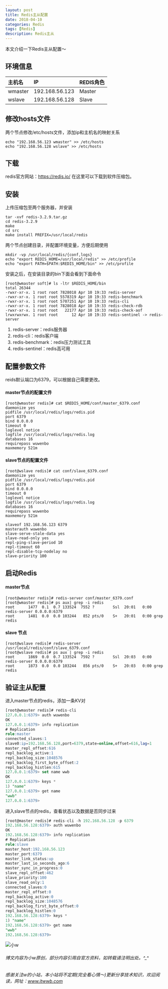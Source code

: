 ```yaml
---
layout: post
title: Redis主从配置
date: 2018-04-10
categories: Redis
tags: [Redis]
description: Redis主从
---
```


本文介绍一下Redis主从配置～

## 环境信息

主机名| IP| REDIS角色 
:--------|:-----|:---------
wmaster|192.168.56.123 |Master    
wslave|192.168.56.128 |Slave

## 修改hosts文件

两个节点修改\/etc\/hosts文件，添加ip和主机名的映射关系

```shell
echo "192.168.56.123 wmaster" >> /etc/hosts
echo "192.168.56.128 wslave" >> /etc/hosts
```

## 下载

redis官方网站：https://redis.io/  在这里可以下载到软件压缩包。


## 安装

上传压缩包至两个服务器，并安装

```shell
tar -xvf redis-3.2.9.tar.gz
cd redis-3.2.9
make
cd src
make install PREFIX=/usr/local/redis
```

两个节点创建目录，并配置环境变量，方便后期使用

```shell
mkdir -vp /usr/local/redis/{conf,logs}
echo "export REDIS_HOME=/usr/local/redis" >> /etc/profile
echo "export PATH=$PATH:$REDIS_HOME/bin" >> /etc/profile
```

安装之后，在安装目录的bin下面会看到下面命令

```shell
[root@wmaster soft]# ls -ltr $REDIS_HOME/bin
total 26344
-rwxr-xr-x. 1 root root 7828018 Apr 10 19:33 redis-server
-rwxr-xr-x. 1 root root 5578319 Apr 10 19:33 redis-benchmark
-rwxr-xr-x. 1 root root 5707251 Apr 10 19:33 redis-cli
-rwxr-xr-x. 1 root root 7828018 Apr 10 19:33 redis-check-rdb
-rwxr-xr-x. 1 root root   22177 Apr 10 19:33 redis-check-aof
lrwxrwxrwx. 1 root root      12 Apr 10 19:33 redis-sentinel -> redis-server
```

1. redis-server：redis服务器
2. redis-cli：redis客户端
3. redis-benchmark：redis压力测试工具
4. redis-sentinel：redis高可用


## 配置参数文件

reids默认端口为6379，可以根据自己需要更改。

####  master节点的配置文件

```shell
[root@wmaster redis]# cat $REDIS_HOME/conf/master_6379.conf
daemonize yes
pidfile /usr/local/redis/logs/redis.pid
port 6379
bind 0.0.0.0
timeout 0
loglevel notice
logfile /usr/local/redis/logs/redis.log
databases 16
requirepass wuwenbo
maxmemory 521m
```

#### slave节点的配置文件

```shell
[root@wslave redis]# cat conf/slave_6379.conf 
daemonize yes
pidfile /usr/local/redis/logs/redis.pid
port 6379
bind 0.0.0.0
timeout 0
loglevel notice
logfile /usr/local/redis/logs/redis.log
databases 16
requirepass wuwenbo
maxmemory 521m

slaveof 192.168.56.123 6379
masterauth wuwenbo
slave-serve-stale-data yes
slave-read-only yes
repl-ping-slave-period 10
repl-timeout 60
repl-disable-tcp-nodelay no
slave-priority 100
```

## 启动Redis

#### master节点

```shell
[root@wmaster redis]# redis-server conf/master_6379.conf 
[root@wmaster redis]# ps aux| grep -i redis
root      1477  0.1  0.7 133524  7552 ?        Ssl  20:01   0:00 redis-server 0.0.0.0:6379         
root      1481  0.0  0.0 103244   852 pts/0    S+   20:01   0:00 grep redis
```

#### slave 节点

```shell
[root@wslave redis]# redis-server /usr/local/redis/conf/slave_6379.conf 
[root@wslave redis]# ps aux | grep -i redis
root      1869  0.0  0.7 133524  7592 ?        Ssl  20:03   0:00 redis-server 0.0.0.0:6379                         
root      1873  0.0  0.0 103244   856 pts/0    S+   20:03   0:00 grep redis
```

## 验证主从配置

进入master节点的redis，添加一条KV对

```sql
[root@wmaster redis]# redis-cli
127.0.0.1:6379> auth wuwenbo
OK
127.0.0.1:6379> info replication
# Replication
role:master
connected_slaves:1
slave0:ip=192.168.56.128,port=6379,state=online,offset=616,lag=1
master_repl_offset:616
repl_backlog_active:1
repl_backlog_size:1048576
repl_backlog_first_byte_offset:2
repl_backlog_histlen:615
127.0.0.1:6379> set name wwb
OK
127.0.0.1:6379> keys *
1) "name"
127.0.0.1:6379> get name
"wwb"
127.0.0.1:6379> 
```

进入slave节点的redis，查看状态以及数据是否同步过来

```sql
[root@master redis]# redis-cli -h 192.168.56.128 -p 6379
192.168.56.128:6379> auth wuwenbo
OK
192.168.56.128:6379> info replication
# Replication
role:slave
master_host:192.168.56.123
master_port:6379
master_link_status:up
master_last_io_seconds_ago:6
master_sync_in_progress:0
slave_repl_offset:462
slave_priority:100
slave_read_only:1
connected_slaves:0
master_repl_offset:0
repl_backlog_active:0
repl_backlog_size:1048576
repl_backlog_first_byte_offset:0
repl_backlog_histlen:0
192.168.56.128:6379> keys *
1) "name"
192.168.56.128:6379> get name
"wwb"
192.168.56.128:6379> 
```


![小w](https://wx2.sinaimg.cn/mw1024/891ecf4fly1fr361nvrcnj207w07sad7.jpg)

###### 博文内容为小w原创，部分内容引用自官方资料，如转载请注明出处。^_^

###### 感谢关注w的小站，本小站将不定期(完全看心情～)更新分享技术知识，欢迎阅读，网址：www.itwwb.com




